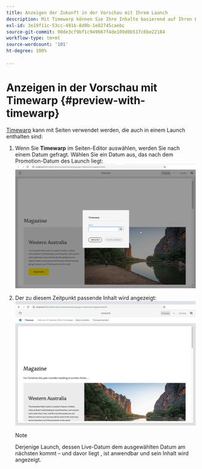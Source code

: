 ```yaml
---
title: Anzeigen der Zukunft in der Vorschau mit Ihrem Launch
description: Mit Timewarp können Sie Ihre Inhalte basierend auf Ihren Launches anzeigen.
exl-id: 3e19f11c-53cc-491b-8d9b-1e82745caebc
source-git-commit: 90de3cf9bf1c949667f4de109d0b517c6be22184
workflow-type: tm+mt
source-wordcount: '101'
ht-degree: 100%

---
```


# Anzeigen in der Vorschau mit Timewarp {#preview-with-timewarp}

[Timewarp](/help/sites-cloud/authoring/features/page-versions.md#timewarp) kann mit Seiten verwendet werden, die auch in einem Launch enthalten sind:

1. Wenn Sie **Timewarp** im Seiten-Editor auswählen, werden Sie nach einem Datum gefragt. Wählen Sie ein Datum aus, das nach dem Promotion-Datum des Launch liegt:
   ![Navigieren zum Launch über den Seiten-Editor](/help/sites-cloud/authoring/assets/launches-timewarp-01.png)

1. Der zu diesem Zeitpunkt passende Inhalt wird angezeigt:
   ![Navigieren zum Launch über den Seiten-Editor](/help/sites-cloud/authoring/assets/launches-timewarp-02.png)

   >[!NOTE]
   >
   >Derjenige Launch, dessen Live-Datum dem ausgewählten Datum am nächsten kommt – und davor liegt , ist anwendbar und sein Inhalt wird angezeigt.
